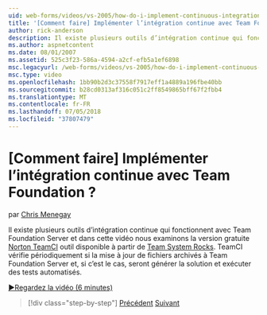 ```yaml
---
uid: web-forms/videos/vs-2005/how-do-i-implement-continuous-integration-with-team-foundation
title: '[Comment faire] Implémenter l’intégration continue avec Team Foundation ? | Microsoft Docs'
author: rick-anderson
description: Il existe plusieurs outils d’intégration continue qui fonctionnent avec Team Foundation Server et dans cette vidéo nous examinons dispo outil Norton TeamCI gratuite...
ms.author: aspnetcontent
ms.date: 08/01/2007
ms.assetid: 525c3f23-586a-4594-a2cf-efb5a1ef6898
msc.legacyurl: /web-forms/videos/vs-2005/how-do-i-implement-continuous-integration-with-team-foundation
msc.type: video
ms.openlocfilehash: 1bb90b2d3c37558f7917eff1a4889a196fbe40bb
ms.sourcegitcommit: b28cd0313af316c051c2ff8549865bff67f2fbb4
ms.translationtype: MT
ms.contentlocale: fr-FR
ms.lasthandoff: 07/05/2018
ms.locfileid: "37807479"
---
```

<a name="how-do-i-implement-continuous-integration-with-team-foundation"></a>[Comment faire] Implémenter l’intégration continue avec Team Foundation ?
====================
par [Chris Menegay](https://twitter.com/CMenegay)

Il existe plusieurs outils d’intégration continue qui fonctionnent avec Team Foundation Server et dans cette vidéo nous examinons la version gratuite [Norton TeamCI](http://teamsystemrocks.com/files/12/tools/entry1018.aspx) outil disponible à partir de [Team System Rocks](http://teamsystemrocks.com/). TeamCI vérifie périodiquement si la mise à jour de fichiers archivés à Team Foundation Server et, si c’est le cas, seront générer la solution et exécuter des tests automatisés.

[&#9654;Regardez la vidéo (6 minutes)](https://channel9.msdn.com/Blogs/ASP-NET-Site-Videos/how-do-i-implement-continuous-integration-with-team-foundation)

> [!div class="step-by-step"]
> [Précédent](how-do-i-discover-application-changes-prior-to-deployment.md)
> [Suivant](how-do-i-automate-testing-using-team-build.md)

